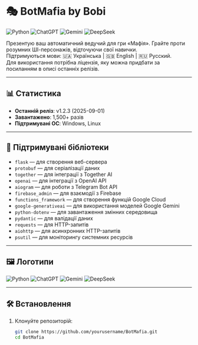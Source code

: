 # 🎭 BotMafia by Bobi

![Python](https://img.shields.io/badge/python-3.11%2B-blue.svg)
![ChatGPT](https://img.shields.io/badge/ChatGPT-OpenAI-blueviolet.svg)
![Gemini](https://img.shields.io/badge/Gemini-Google-orange.svg)
![DeepSeek](https://img.shields.io/badge/DeepSeek-AI-red.svg)

Презентую ваш автоматичний ведучий для гри «Мафія». Грайте проти розумних ШІ-персонажів, відточуючи свої навички.  
Підтримуються мови: 🇺🇦 Українська | 🇬🇧 English | 🇷🇺 Русский.  
Для використання потрібна ліцензія, яку можна придбати за посиланням в описі останніх релізів.

---

## 📊 Статистика

- **Останній реліз**: v1.2.3 (2025-09-01)
- **Завантажено**: 1,500+ разів
- **Підтримувані ОС**: Windows, Linux

---

## 🧩 Підтримувані бібліотеки

- `flask` — для створення веб-сервера
- `protobuf` — для серіалізації даних
- `together` — для інтеграції з Together AI
- `openai` — для інтеграції з OpenAI API
- `aiogram` — для роботи з Telegram Bot API
- `firebase_admin` — для взаємодії з Firebase
- `functions_framework` — для створення функцій Google Cloud
- `google-generativeai` — для використання моделей Google Gemini
- `python-dotenv` — для завантаження змінних середовища
- `pydantic` — для валідації даних
- `requests` — для HTTP-запитів
- `aiohttp` — для асинхронних HTTP-запитів
- `psutil` — для моніторингу системних ресурсів

---

## 🖼️ Логотипи

![Python](https://www.python.org/community/logos/)
![ChatGPT](https://openai.com/favicon.ico)
![Gemini](https://upload.wikimedia.org/wikipedia/commons/thumb/4/4e/Google_Gemini_logo.svg/344px-Google_Gemini_logo.svg.png)
![DeepSeek](https://upload.wikimedia.org/wikipedia/commons/thumb/2/2b/DeepSeek_logo.svg/512px-DeepSeek_logo.svg.png)

---

## 🛠️ Встановлення

1. Клонуйте репозиторій:

   ```bash
   git clone https://github.com/yourusername/BotMafia.git
   cd BotMafia

